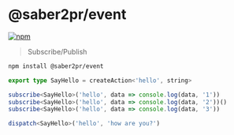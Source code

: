 # @saber2pr/event

[![npm](https://img.shields.io/npm/v/@saber2pr/event.svg?color=blue)](https://www.npmjs.com/package/@saber2pr/event)

> Subscribe/Publish

```bash
npm install @saber2pr/event
```

```ts
export type SayHello = createAction<'hello', string>

subscribe<SayHello>('hello', data => console.log(data, '1'))
subscribe<SayHello>('hello', data => console.log(data, '2'))()
subscribe<SayHello>('hello', data => console.log(data, '3'))

dispatch<SayHello>('hello', 'how are you?')
```
